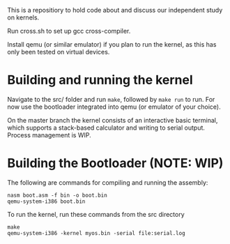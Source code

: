 This is a repositiory to hold code about and discuss our independent
study on kernels.

Run cross.sh to set up gcc cross-compiler.

Install qemu (or similar emulator) if you plan to run the kernel, as this has only been tested on virtual devices.

# Building and running the kernel
Navigate to the src/ folder and run `make`, followed by `make run` to run. For now use the bootloader integrated into qemu (or emulator of your choice).

On the master branch the kernel consists of an interactive basic terminal, which supports a stack-based calculator and writing to serial output. Process management is WIP.

# Building the Bootloader (NOTE: WIP)
The following are commands for compiling and running the assembly:

`nasm boot.asm -f bin -o boot.bin`   
`qemu-system-i386 boot.bin`

To run the kernel, run these commands from the src directory

`make`   
`qemu-system-i386 -kernel myos.bin -serial file:serial.log`
